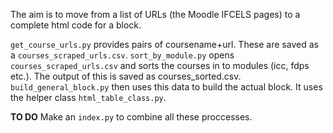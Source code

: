 The aim is to move from a list of URLs (the Moodle IFCELS pages) to a complete html code for a block.

`get_course_urls.py` provides pairs of coursename+url. These are saved as a `courses_scraped_urls.csv`.
`sort_by_module.py` opens `courses_scraped_urls.csv` and sorts the courses in to modules (icc, fdps etc.). The output of this is saved as courses_sorted.csv.
`build_general_block.py` then uses this data to build the actual block. It uses the helper class `html_table_class.py`.

**TO DO**
Make an `index.py` to combine all these proccesses.
